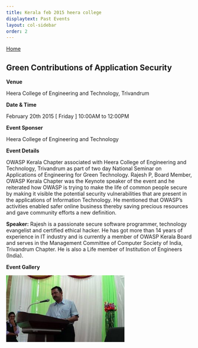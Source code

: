 ```yaml
---
title: Kerala feb 2015 heera college
displaytext: Past Events
layout: col-sidebar
order: 2
---
```

[Home](../index.html)

## Green Contributions of Application Security

**Venue**

   Heera College of Engineering and Technology, Trivandrum

**Date & Time**

   February 20th 2015 [ Friday ] 10:00AM to 12:00PM

**Event Sponser**

   Heera College of Engineering and Technology

**Event Details**

OWASP Kerala Chapter associated with Heera College of Engineering and Technology, Trivandrum as part of two day National Seminar on Applications of Engineering for Green Technology. Rajesh P, Board Member, OWASP Kerala Chapter was the Keynote speaker of the event and he reiterated how OWASP is trying to make the life of common people secure by making it visible the potential security vulnerabilities that are present in the applications of Information Technology. He mentioned that OWASP’s activities enabled safer online business thereby saving precious resources and gave community efforts a new definition.

**Speaker:** Rajesh is a passionate secure software programmer, technology evangelist and certified ethical hacker. He has got more than 14 years of experience in IT industry and is currently a member of OWASP Kerala Board and serves in the Management Committee of Computer Society of India, Trivandrum Chapter. He is also a Life member of Institution of Engineers (India).

**Event Gallery**

![Banner](/assets/images/february.jpeg)